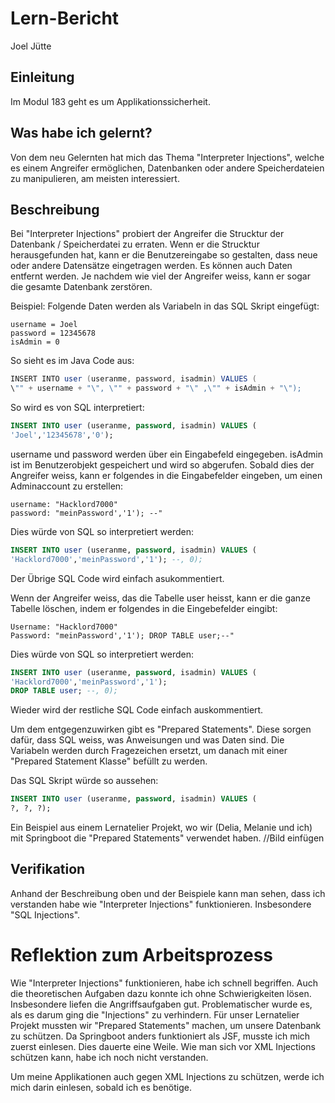 # Lern-Bericht
Joel Jütte

## Einleitung
Im Modul 183 geht es um Applikationssicherheit.

## Was habe ich gelernt?
Von dem neu Gelernten hat mich das Thema "Interpreter Injections", welche es einem Angreifer ermöglichen, Datenbanken oder andere Speicherdateien zu manipulieren, am meisten interessiert. 

## Beschreibung
Bei "Interpreter Injections" probiert der Angreifer die Strucktur der Datenbank / Speicherdatei zu erraten. Wenn er die Strucktur herausgefunden hat, kann er die Benutzereingabe so gestalten, dass neue oder andere Datensätze eingetragen werden. Es können auch Daten entfernt werden. Je nachdem wie viel der Angreifer weiss, kann er sogar die gesamte Datenbank zerstören. 

Beispiel: Folgende Daten werden als Variabeln in das SQL Skript eingefügt:

```
username = Joel
password = 12345678
isAdmin = 0
```

So sieht es im Java Code aus:

```Java
INSERT INTO user (useranme, password, isadmin) VALUES (
\"" + username + "\", \"" + password + "\" ,\"" + isAdmin + "\");
```

So wird es von SQL interpretiert:

```SQL
INSERT INTO user (useranme, password, isadmin) VALUES (
'Joel','12345678','0');
```

username und password werden über ein Eingabefeld eingegeben. isAdmin ist im Benutzerobjekt gespeichert und wird so abgerufen. Sobald dies der Angreifer weiss, kann er folgendes in die Eingabefelder eingeben, um einen Adminaccount zu erstellen:

```
username: "Hacklord7000"
password: "meinPassword','1'); --"
```

Dies würde von SQL so interpretiert werden:

```SQL
INSERT INTO user (useranme, password, isadmin) VALUES (
'Hacklord7000','meinPassword','1'); --, 0);
```

Der Übrige SQL Code wird einfach asukommentiert. 

Wenn der Angreifer weiss, das die Tabelle user heisst, kann er die ganze Tabelle löschen, indem er folgendes in die Eingebefelder eingibt: 

```
Username: "Hacklord7000"
Password: "meinPassword','1'); DROP TABLE user;--"
```

Dies würde von SQL so interpretiert werden:

```SQL
INSERT INTO user (useranme, password, isadmin) VALUES (
'Hacklord7000','meinPassword','1');
DROP TABLE user; --, 0);
```

Wieder wird der restliche SQL Code einfach auskommentiert.

Um dem entgegenzuwirken gibt es "Prepared Statements". Diese sorgen dafür, dass SQL weiss, was Anweisungen und was Daten sind. Die Variabeln werden durch Fragezeichen ersetzt, um danach mit einer "Prepared Statement Klasse" befüllt zu werden. 

Das SQL Skript würde so aussehen:

```SQL
INSERT INTO user (useranme, password, isadmin) VALUES (
?, ?, ?);
```

Ein Beispiel aus einem Lernatelier Projekt, wo wir (Delia, Melanie und ich) mit Springboot die "Prepared Statements" verwendet haben. 
//Bild einfügen 

## Verifikation
Anhand der Beschreibung oben und der Beispiele kann man sehen, dass ich verstanden habe wie "Interpreter Injections" funktionieren. Insbesondere "SQL Injections". 

# Reflektion zum Arbeitsprozess
Wie "Interpreter Injections" funktionieren, habe ich schnell begriffen. Auch die theoretischen Aufgaben dazu konnte ich ohne Schwierigkeiten lösen. Insbesondere liefen die Angriffsaufgaben gut. Problematischer wurde es, als es darum ging die "Injections" zu verhindern. Für unser Lernatelier Projekt mussten wir "Prepared Statements" machen, um unsere Datenbank zu schützen. Da Springboot anders funktioniert als JSF, musste ich mich zuerst einlesen. Dies dauerte eine Weile. Wie man sich vor XML Injections schützen kann, habe ich noch nicht verstanden. 


Um meine Applikationen auch gegen XML Injections zu schützen, werde ich mich darin einlesen, sobald ich es benötige. 
